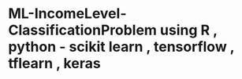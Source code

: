 # ML-IncomeLevel-ClassificationProblem using R , python - scikit learn , tensorflow , tflearn , keras
